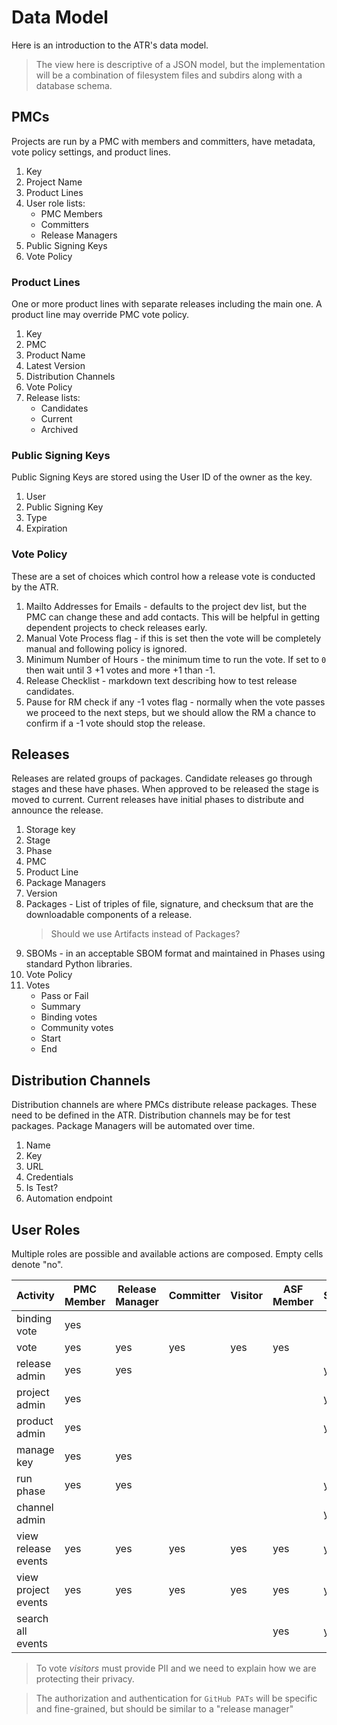 # Data Model

Here is an introduction to the ATR's data model.

> The view here is descriptive of a JSON model, but the implementation will be a combination of filesystem files and subdirs along with a database schema.

## PMCs

Projects are run by a PMC with members and committers, have metadata, vote policy settings, and product lines.

1. Key
2. Project Name
9. Product Lines
4. User role lists:
   - PMC Members
   - Committers
   - Release Managers
5. Public Signing Keys
8. Vote Policy

### Product Lines

One or more product lines with separate releases including the main one. A product line may override PMC vote policy.

1. Key
2. PMC
3. Product Name
4. Latest Version
5. Distribution Channels
8. Vote Policy
9. Release lists:
    - Candidates
    - Current
    - Archived

### Public Signing Keys

Public Signing Keys are stored using the User ID of the owner as the key.

1. User
2. Public Signing Key
3. Type
4. Expiration

### Vote Policy

These are a set of choices which control how a release vote is conducted by the ATR. 

1. Mailto Addresses for Emails - defaults to the project dev list, but the PMC can change these and add contacts.
   This will be helpful in getting dependent projects to check releases early.
3. Manual Vote Process flag - if this is set then the vote will be completely manual and following policy is ignored.
4. Minimum Number of Hours - the minimum time to run the vote. If set to `0` then wait until 3 +1 votes and more +1 than -1.
5. Release Checklist - markdown text describing how to test release candidates.
6. Pause for RM check if any -1 votes flag - normally when the vote passes we proceed to the next steps,
   but we should allow the RM a chance to confirm if a -1 vote should stop the release.

## Releases

Releases are related groups of packages. Candidate releases go through stages and these have phases.
When approved to be released the stage is moved to current.
Current releases have initial phases to distribute and announce the release.

1. Storage key
2. Stage
3. Phase
4. PMC
5. Product Line
6. Package Managers
3. Version
5. Packages - List of triples of file, signature, and checksum that are the downloadable components of a release.
   > Should we use Artifacts instead of Packages?
6. SBOMs - in an acceptable SBOM format and maintained in Phases using standard Python libraries.
8. Vote Policy
5. Votes
   - Pass or Fail
   - Summary
   - Binding votes
   - Community votes
   - Start
   - End

## Distribution Channels

Distribution channels are where PMCs distribute release packages. These need to be defined in the ATR.
Distribution channels may be for test packages. Package Managers will be automated over time.

1. Name
2. Key
3. URL
4. Credentials
5. Is Test?
6. Automation endpoint

## User Roles

Multiple roles are possible and available actions are composed. Empty cells denote "no".

| Activity   | PMC Member | Release Manager | Committer | Visitor | ASF Member | SysAdmin
| ---------- | ---------- | --------------- | --------- | ------- | ---------- | -----
| binding vote | yes |  | | |  | 
| vote         | yes | yes | yes | yes | yes | 
| release admin | yes | yes | | | | yes
| project admin | yes | | | | | yes
| product admin | yes | | | | | yes
| manage key | yes | yes | | | |
| run phase | yes | yes | | | | yes
| channel admin | | | | | | yes
| view release events | yes | yes | yes | yes | yes | yes
| view project events | yes | yes | yes | yes | yes | yes
| search all events | | | | | yes | yes

> To vote _visitors_ must provide PII and we need to explain how we are protecting their privacy.

> The authorization and authentication for `GitHub PATs` will be specific and fine-grained, but should be similar to a "release manager"
